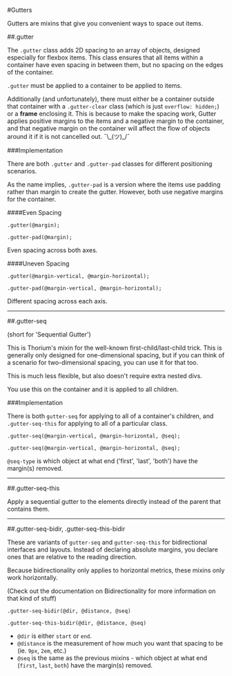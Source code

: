 #Gutters

Gutters are mixins that give you convenient ways to space out items.

##.gutter

The `.gutter` class adds 2D spacing to an array of objects, designed especially for flexbox items. This class ensures that all items within a container have even spacing in between them, but no spacing on the edges of the container.

`.gutter` must be applied to a container to be applied to items.

Additionally (and unfortunately), there must either be a container outside that container with a `.gutter-clear` class (which is just `overflow: hidden;`) or a **frame** enclosing it. This is because to make the spacing work, Gutter applies positive margins to the items and a negative margin to the container, and that negative margin on the container will affect the flow of objects around it if it is not cancelled out. ¯\\\_(ツ)_/¯


###Implementation

There are both `.gutter` and `.gutter-pad` classes for different positioning scenarios.

As the name implies, `.gutter-pad` is a version where the items use padding rather than margin to create the gutter. However, both use negative margins for the container.

####Even Spacing

`.gutter(@margin);`

`.gutter-pad(@margin);`

Even spacing across both axes.

####Uneven Spacing

`.gutter(@margin-vertical, @margin-horizontal);`

`.gutter-pad(@margin-vertical, @margin-horizontal);`

Different spacing across each axis.

----

##.gutter-seq

(short for 'Sequential Gutter')

This is Thorium's mixin for the well-known first-child/last-child trick. This is generally only designed for one-dimensional spacing, but if you can think of a scenario for two-dimensional spacing, you can use it for that too.

This is much less flexible, but also doesn't require extra nested divs.

You use this on the container and it is applied to all children.


###Implementation

There is both `gutter-seq` for applying to all of a container's children, and `.gutter-seq-this` for applying to all of a particular class.

`.gutter-seq(@margin-vertical, @margin-horizontal, @seq);`

`.gutter-seq(@margin-vertical, @margin-horizontal, @seq);`

`@seq-type` is which object at what end ('first', 'last', 'both') have the margin(s) removed.


----

##.gutter-seq-this

Apply a sequential gutter to the elements directly instead of the parent that contains them.

----

##.gutter-seq-bidir, .gutter-seq-this-bidir

These are variants of `gutter-seq` and `gutter-seq-this` for bidirectional interfaces and layouts. Instead of declaring absolute margins, you declare ones that are relative to the reading direction.

Because bidirectionality only applies to horizontal metrics, these mixins only work horizontally.

(Check out the documentation on Bidirectionality for more information on that kind of stuff)

`.gutter-seq-bidir(@dir, @distance, @seq)`

`.gutter-seq-this-bidir(@dir, @distance, @seq)`

- `@dir` is either `start` or `end`. 
- `@distance` is the measurement of how much you want that spacing to be (ie. `9px`, `2em`, etc.)
- `@seq` is the same as the previous mixins - which object at what end (`first`, `last`, `both`) have the margin(s) removed. 
